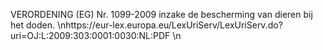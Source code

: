 VERORDENING (EG) Nr. 1099-2009 inzake de bescherming van dieren bij het doden. \nhttps://eur-lex.europa.eu/LexUriServ/LexUriServ.do?uri=OJ:L:2009:303:0001:0030:NL:PDF \n
